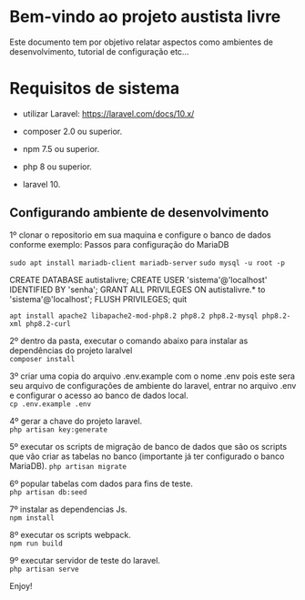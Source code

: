 # Bem-vindo ao projeto austista livre
Este documento tem por objetivo relatar aspectos como ambientes de desenvolvimento, tutorial de configuração etc... 

# Requisitos de sistema
- utilizar Laravel: https://laravel.com/docs/10.x/

- composer 2.0 ou superior.
- npm 7.5 ou superior.
- php 8 ou superior.
- laravel 10.

##  Configurando ambiente de desenvolvimento  
1º clonar o repositorio em sua maquina e configure o banco de dados conforme exemplo:
Passos para configuração do MariaDB

``` sudo apt install mariadb-client mariadb-server ```
``` sudo mysql -u root -p ```

CREATE DATABASE autistalivre;
CREATE USER 'sistema'@'localhost' IDENTIFIED BY 'senha';
GRANT ALL PRIVILEGES ON autistalivre.* to 'sistema'@'localhost';
FLUSH PRIVILEGES;
quit

``` apt install apache2 libapache2-mod-php8.2 php8.2 php8.2-mysql php8.2-xml php8.2-curl ```


2º dentro da pasta, executar o comando abaixo para instalar as dependências do projeto laralvel  
``` composer install ```  

3º criar uma copia do arquivo .env.example com o nome .env pois este sera seu arquivo de configurações de ambiente do laravel, entrar no arquivo .env e configurar o acesso ao banco de dados local.  
``` cp .env.example .env ```


4º gerar a chave do projeto laravel.  
``` php artisan key:generate ```  

5º  executar os scripts de migração de banco de dados que são os scripts que vão criar as tabelas no banco (importante já ter configurado o banco MariaDB).
``` php artisan migrate ```  

6º popular tabelas com dados para fins de teste.  
``` php artisan db:seed ```  

7º instalar as dependencias Js.  
``` npm install ```  

8º executar os scripts webpack.  
``` npm run build ```  

9º executar servidor de teste do laravel.  
``` php artisan serve ```  


Enjoy!  